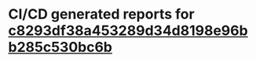 # CI/CD generated reports for [c8293df38a453289d34d8198e96bb285c530bc6b](https://github.com/hydephp/develop/commit/c8293df38a453289d34d8198e96bb285c530bc6b)
